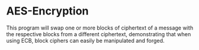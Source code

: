 # AES-Encryption
This program will swap one or more blocks of ciphertext of a message with the respective blocks from a different ciphertext, demonstrating that when using ECB, block ciphers can easily be manipulated and forged.
